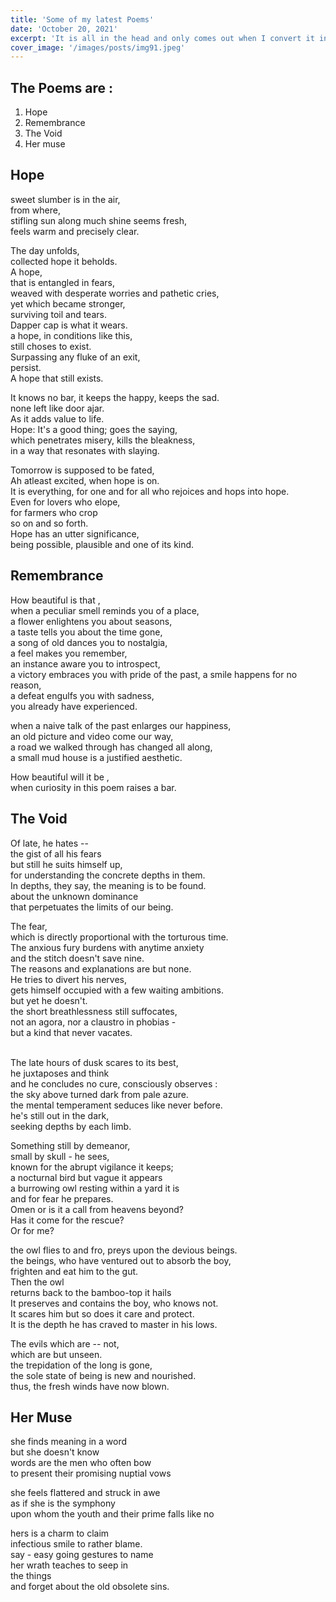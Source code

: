 ```yaml
---
title: 'Some of my latest Poems'
date: 'October 20, 2021'
excerpt: 'It is all in the head and only comes out when I convert it into poems.'
cover_image: '/images/posts/img91.jpeg'
---
```


## The Poems are :
1. Hope
2. Remembrance
3. The Void
4. Her muse


## Hope

sweet slumber is in the air,</br> 
from where,</br> 
stifling sun along much shine seems fresh,</br>
feels warm and precisely clear.</br> 

The day unfolds,</br> 
collected hope it beholds. </br>
A hope, </br>
that is entangled in fears, </br>
weaved with desperate worries and pathetic cries,</br> 
yet which became stronger,</br>
surviving toil and tears. </br>
Dapper cap is what it wears. </br>
a hope, in conditions like this, </br>
still choses to exist. </br>
Surpassing any fluke of an exit,</br>
persist. </br>
A hope that still exists. </br>

It knows no bar, it keeps the happy, keeps the sad. </br>
none left like door ajar. </br>
As it adds value to life. </br>
Hope: It's a good thing; goes the saying,</br>
which penetrates misery, kills the bleakness,</br>
in a way that resonates with slaying. </br>

Tomorrow is supposed to be fated, </br>
Ah atleast excited, when hope is on. </br>
It is everything, for one and for all 
who rejoices and hops into hope. </br>
Even for lovers who elope, </br>
for farmers who crop</br>
so on and so forth. </br>
Hope has an utter significance,</br>
being possible, plausible and one of its kind. </br>

## Remembrance

How beautiful is that ,</br>
when a peculiar smell reminds you of a place,</br>
a flower enlightens you about seasons,</br>
a taste tells you about the time gone,</br>
a song of old dances you to nostalgia,</br>
a feel makes you remember,</br>
an instance aware you to introspect,</br>
a victory embraces you with pride of the past,
a smile happens for no reason,</br>
a defeat engulfs you with sadness,</br>
you already have experienced.</br>

when a naive talk of the past enlarges our happiness,</br>
an old picture and video come our way,</br>
a road we walked through has changed all along,</br>
a small mud house is a justified aesthetic.</br>

How beautiful will it be ,</br>
when curiosity in this poem raises a bar.</br>

## The Void

Of late, he hates --</br>
the gist of all his fears</br>
but still he suits himself up,</br>
for understanding the concrete depths in them.</br>
In depths, they say, the meaning is to be found.</br>
about the unknown dominance</br>
that perpetuates the limits of our being.</br>

The fear,</br>
which is directly proportional with the torturous time.</br>
The anxious fury burdens with anytime anxiety</br>
and the stitch doesn't save nine.</br>
The reasons and explanations are but none.</br>
He tries to divert his nerves,</br>
gets himself occupied with a few waiting ambitions.</br>
but yet he doesn't.</br>
the short breathlessness still suffocates,</br>
not an agora, nor a claustro in phobias -</br>
but a kind that never vacates.</br>

</br>
The late hours of dusk scares to its best,</br>
he juxtaposes and think</br>
and he concludes no cure, consciously observes :</br>
the sky above turned dark from pale azure.</br>
the mental temperament seduces like never before.</br>
he's still out in the dark,</br>
seeking depths by each limb.</br>

Something still by demeanor,</br>
small by skull - he sees,</br>
known for the abrupt vigilance it keeps;</br>
a nocturnal bird but vague it appears</br>
a burrowing owl resting within a yard it is</br>
and for fear he prepares.</br>
Omen or is it a call from heavens beyond?</br>
Has it come for the rescue?</br>
Or for me?</br>

the owl flies to and fro, preys upon the devious beings.</br>
the beings, who have ventured out to absorb the boy,</br>
frighten and eat him to the gut.</br>
Then the owl</br>
returns back to the bamboo-top it hails</br>
It preserves and contains the boy, who knows not.</br>
It scares him but so does it care and protect.</br>
It is the depth he has craved to master in his lows.</br>

The evils which are -- not,</br>
which are but unseen.</br>
the trepidation of the long is gone,</br>
the sole state of being is new and nourished.</br>
thus, the fresh winds have now blown.</br>

## Her Muse

she finds meaning in a word</br>
but she doesn't know</br>
words are the men who often bow</br>
to present their promising nuptial vows</br>

she feels flattered and struck in awe </br>
as if she is the symphony</br>
upon whom the youth and their prime falls like no</br>

hers is a charm to claim</br>
infectious smile to rather blame. </br>
say - easy going gestures to name</br>
her wrath teaches to seep in</br>
the things </br>
and forget about the old obsolete sins.</br>

